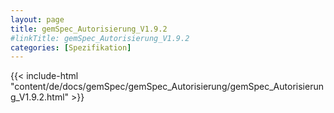 ```yaml
---
layout: page
title: gemSpec_Autorisierung_V1.9.2
#linkTitle: gemSpec_Autorisierung_V1.9.2
categories: [Spezifikation]
---
```

{{< include-html "content/de/docs/gemSpec/gemSpec_Autorisierung/gemSpec_Autorisierung_V1.9.2.html" >}}